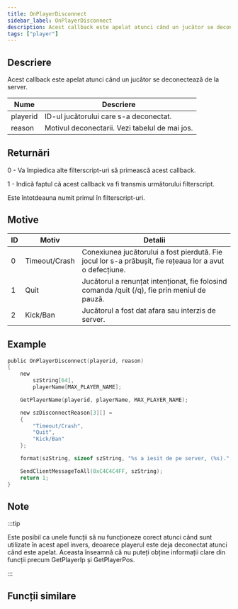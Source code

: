 ```yaml
---
title: OnPlayerDisconnect
sidebar_label: OnPlayerDisconnect
description: Acest callback este apelat atunci când un jucător se deconectează de la server.
tags: ["player"]
---
```


## Descriere

Acest callback este apelat atunci când un jucător se deconectează de la server.

| Nume     | Descriere                                          |
| -------- | -------------------------------------------------- |
| playerid | ID-ul jucătorului care s-a deconectat.             |
| reason   | Motivul deconectarii. Vezi tabelul de mai jos.     |

## Returnări

0 - Va împiedica alte filterscript-uri să primească acest callback.

1 - Indică faptul că acest callback va fi transmis următorului filterscript.

Este întotdeauna numit primul în filterscript-uri.

## Motive

| ID | Motiv         | Detalii                                                                                                  |
| -- | ------------- | -------------------------------------------------------------------------------------------------------- |
| 0  | Timeout/Crash | Conexiunea jucătorului a fost pierdută. Fie jocul lor s-a prăbușit, fie rețeaua lor a avut o defecțiune. |
| 1  | Quit          | Jucătorul a renunțat intenționat, fie folosind comanda /quit (/q), fie prin meniul de pauză.             |
| 2  | Kick/Ban      | Jucătorul a fost dat afara sau interzis de server.                                                       |

## Example

```c
public OnPlayerDisconnect(playerid, reason)
{
    new
        szString[64],
        playerName[MAX_PLAYER_NAME];

    GetPlayerName(playerid, playerName, MAX_PLAYER_NAME);

    new szDisconnectReason[3][] =
    {
        "Timeout/Crash",
        "Quit",
        "Kick/Ban"
    };

    format(szString, sizeof szString, "%s a iesit de pe server, (%s).", playerName, szDisconnectReason[reason]);

    SendClientMessageToAll(0xC4C4C4FF, szString);
    return 1;
}
```

## Note

:::tip

Este posibil ca unele funcții să nu funcționeze corect atunci când sunt utilizate în acest apel invers, deoarece playerul este deja deconectat atunci când este apelat. Aceasta înseamnă că nu puteți obține informații clare din funcții precum GetPlayerIp și GetPlayerPos.

:::

## Funcții similare